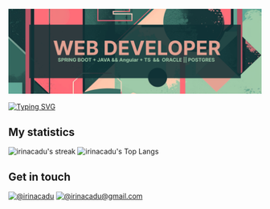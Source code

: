 
[![Banner](/Banner.png)](https://irinacasasduarte.web.app/) 

[![Typing SVG](https://readme-typing-svg.herokuapp.com?font=Chivo+Mono&color=f8005b&size=20&lines=I'm+Irina+C!;Hardworker;Researcher;Fighter;Teamworker;I+changed+my+life;To+become+a;WEB+DEVELOPER)](https://git.io/typing-svg)

## My statistics
<!--![irinacadu's github stats](https://github-readme-stats.vercel.app/api?username=irinacadu&show_icons=true&theme=tokyonight)-->
![irinacadu's streak](https://github-readme-streak-stats.herokuapp.com/?user=irinacadu&theme=tokyonight)
![irinacadu's Top Langs](https://github-readme-stats.vercel.app/api/top-langs/?username=irinacadu&theme=tokyonight&layout=compact)


## Get in touch
[![@irinacadu](https://img.icons8.com/fluency/48/000000/linkedin.png )]([https://www.linkedin.com/in/anushkawijegoonawardana97/](https://www.linkedin.com/in/irina-casas-duarte)) [![@irinacadu@gmail.com](https://img.icons8.com/fluency/48/000000/apple-mail.png "@irinacadu@gmail.com")](irinacadu@gmail.com)

<!--
**irinacadu/irinacadu** is a ✨ _special_ ✨ repository because its `README.md` (this file) appears on your GitHub profile.

Here are some ideas to get you started:

- 🔭 I’m currently working on ...
- 🌱 I’m currently learning ...
- 👯 I’m looking to collaborate on ...
- 🤔 I’m looking for help with ...
- 💬 Ask me about ...
- 📫 How to reach me: ...
- 😄 Pronouns: ...
- ⚡ Fun fact: ...
-->
